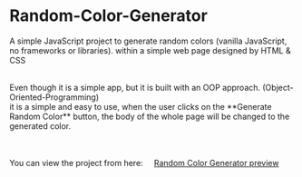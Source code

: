 # Random-Color-Generator
A simple JavaScript project to generate random colors (vanilla JavaScript, no frameworks or libraries). within a simple web page designed by HTML &amp; CSS

<br/>
Even though it is a simple app, but it is built with an OOP approach. (Object-Oriented-Programming)

<br/>
it is a simple and easy to use, when the user clicks on the **Generate Random Color** button, the body of the whole page will be changed to the generated color.

 <br/><br/> 
You can view the project from here: &nbsp; &nbsp; 
[Random Color Generator preview](https://ahmed-alawi-ba.github.io/random-color-generator/)



